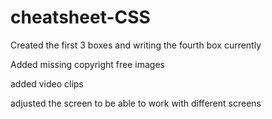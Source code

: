 # cheatsheet-CSS

Created the first 3 boxes and writing the fourth box currently 

Added missing copyright free images 

added video clips 

adjusted the screen to be able to work with different screens

